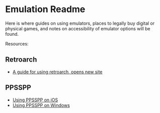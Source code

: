 # Emulation Readme

Here is where guides on using emulators, places to legally buy digital
or physical games, and notes on accessibility of emulator options will
be found. 

Resources:

## Retroarch

* [A guide for using retroarch, opens new
  site](https://docs.libretro.com/guides/retroarch-accessibility-guide/)

## PPSSPP

* [Using PPSSPP on iOS](ppsspp-ios.md)
* [Using PPSSPP on Windows](ppsspp-windows.md)

